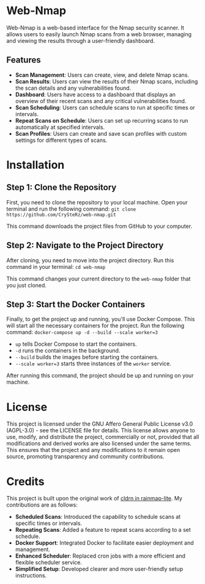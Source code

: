 # Web-Nmap
Web-Nmap is a web-based interface for the Nmap security scanner. It allows users to easily launch Nmap scans from a web browser, managing and viewing the results through a user-friendly dashboard.

## Features
- **Scan Management**: Users can create, view, and delete Nmap scans.
- **Scan Results**: Users can view the results of their Nmap scans, including the scan details and any vulnerabilities found.
- **Dashboard**: Users have access to a dashboard that displays an overview of their recent scans and any critical vulnerabilities found.
- **Scan Scheduling**: Users can schedule scans to run at specific times or intervals.
- **Repeat Scans on Schedule**: Users can set up recurring scans to run automatically at specified intervals.
- **Scan Profiles**: Users can create and save scan profiles with custom settings for different types of scans.

# Installation

## Step 1: Clone the Repository
First, you need to clone the repository to your local machine. Open your terminal and run the following command:
```git clone https://github.com/CrySteRz/web-nmap.git```

This command downloads the project files from GitHub to your computer.

## Step 2: Navigate to the Project Directory
After cloning, you need to move into the project directory. Run this command in your terminal:
```cd web-nmap```

This command changes your current directory to the `web-nmap` folder that you just cloned.

## Step 3: Start the Docker Containers
Finally, to get the project up and running, you'll use Docker Compose. This will start all the necessary containers for the project. Run the following command:
```docker-compose up -d --build --scale worker=3```

- `up` tells Docker Compose to start the containers.
- `-d` runs the containers in the background.
- `--build` builds the images before starting the containers.
- `--scale worker=3` starts three instances of the `worker` service.

After running this command, the project should be up and running on your machine.

# License
This project is licensed under the GNU Affero General Public License v3.0 (AGPL-3.0) - see the LICENSE file for details. This license allows anyone to use, modify, and distribute the project, commercially or not, provided that all modifications and derived works are also licensed under the same terms. This ensures that the project and any modifications to it remain open source, promoting transparency and community contributions.

# Credits
This project is built upon the original work of [cldrn in rainmap-lite](https://github.com/cldrn/rainmap-lite/tree/master). My contributions are as follows:
- **Scheduled Scans**: Introduced the capability to schedule scans at specific times or intervals.
- **Repeating Scans**: Added a feature to repeat scans according to a set schedule.
- **Docker Support**: Integrated Docker to facilitate easier deployment and management.
- **Enhanced Scheduler**: Replaced cron jobs with a more efficient and flexible scheduler service.
- **Simplified Setup**: Developed clearer and more user-friendly setup instructions.